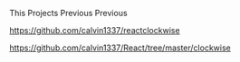 This Projects Previous Previous

https://github.com/calvin1337/reactclockwise

https://github.com/calvin1337/React/tree/master/clockwise
